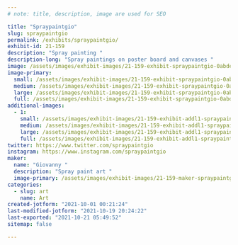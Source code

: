 ```yaml
---
# note: title, description, image are used for SEO

title: "Spraypaintgio"
slug: spraypaintgio
permalink: /exhibits/spraypaintgio/
exhibit-id: 21-159
description: "Spray painting "
description-long: "Spray paintings on poster board and canvases "
image: /assets/images/exhibit-images/21-159-exhibit-spraypaintgio-0abdee63-b799-4061-bbc6-d312562656f9-large.jpeg
image-primary: 
  small: /assets/images/exhibit-images/21-159-exhibit-spraypaintgio-0abdee63-b799-4061-bbc6-d312562656f9-small.jpeg
  medium: /assets/images/exhibit-images/21-159-exhibit-spraypaintgio-0abdee63-b799-4061-bbc6-d312562656f9-medium.jpeg
  large: /assets/images/exhibit-images/21-159-exhibit-spraypaintgio-0abdee63-b799-4061-bbc6-d312562656f9-large.jpeg
  full: /assets/images/exhibit-images/21-159-exhibit-spraypaintgio-0abdee63-b799-4061-bbc6-d312562656f9-full.jpeg
additional-images: 
  - 1:
    small: /assets/images/exhibit-images/21-159-exhibit-addl1-spraypaintgio-9975d357-6da5-49a4-97c5-12cc9504aac4-small.jpeg
    medium: /assets/images/exhibit-images/21-159-exhibit-addl1-spraypaintgio-9975d357-6da5-49a4-97c5-12cc9504aac4-medium.jpeg
    large: /assets/images/exhibit-images/21-159-exhibit-addl1-spraypaintgio-9975d357-6da5-49a4-97c5-12cc9504aac4-large.jpeg
    full: /assets/images/exhibit-images/21-159-exhibit-addl1-spraypaintgio-9975d357-6da5-49a4-97c5-12cc9504aac4-full.jpeg
twitter: https://www.twitter.com/spraypaintgio 
instagram: https://www.instagram.com/spraypaintgio 
maker: 
  name: "Giovanny "
  description: "Spray paint art "
  image-primary: /assets/images/exhibit-images/21-159-maker-spraypaintgio-067bce64-6248-43e3-8e26-a22f417fa676-medium.jpeg
categories: 
  - slug: art
    name: Art
created-jotform: "2021-10-01 00:21:24"
last-modified-jotform: "2021-10-19 20:24:22"
last-exported: "2021-10-21 05:49:52"
sitemap: false

---
```

